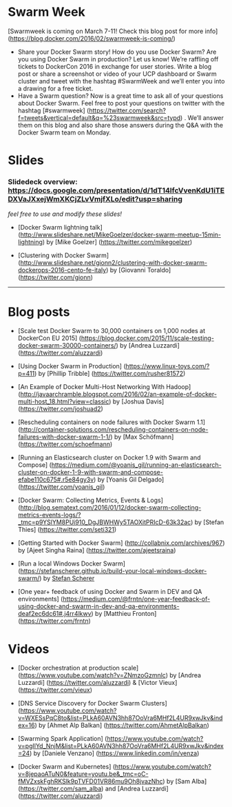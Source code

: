 # Swarm Week

[Swarmweek is coming on March 7-11! Check this blog post for more info] (https://blog.docker.com/2016/02/swarmweek-is-coming/)
- Share your Docker Swarm story! 
How do you use Docker Swarm? Are you using Docker Swarm in production? Let us know!
We’re raffling off tickets to DockerCon 2016 in exchange for user stories. Write a blog post or share a screenshot or video of your UCP dashboard or Swarm cluster and tweet with the hashtag #SwarmWeek and we’ll enter you into a drawing for a free ticket.
- Have a Swarm question?
Now is a great time to ask all of your questions about Docker Swarm. Feel free to post your questions on twitter with the hashtag [#swarmweek] (https://twitter.com/search?f=tweets&vertical=default&q=%23swarmweek&src=typd) . We’ll answer them on this blog and also share those answers during the Q&A with the Docker Swarm team on Monday.

# Slides

### Slidedeck overview: https://docs.google.com/presentation/d/1dT14lfcVvenKdU1iTEDXVaJXxejWmXKCjZLvVmjfXLo/edit?usp=sharing
*feel free to use and modify these slides!*

- [Docker Swarm lightning talk] (http://www.slideshare.net/MikeGoelzer/docker-swarm-meetup-15min-lightning) by [Mike Goelzer] (https://twitter.com/mikegoelzer)

- [Clustering with Docker Swarm] (http://www.slideshare.net/gionn2/clustering-with-docker-swarm-dockerops-2016-cento-fe-italy) by [Giovanni Toraldo] (https://twitter.com/gionn)

---
# Blog posts

- [Scale test Docker Swarm to 30,000 containers on 1,000 nodes at DockerCon EU 2015] (https://blog.docker.com/2015/11/scale-testing-docker-swarm-30000-containers/) by [Andrea Luzzardi] (https://twitter.com/aluzzardi)

- [Using Docker Swarm in Production] (https://www.linux-toys.com/?p=411) by [Phillip Tribble] (https://twitter.com/rusher81572)

- [An Example of Docker Multi-Host Networking With Hadoop] (http://javaarchramble.blogspot.com/2016/02/an-example-of-docker-multi-host_18.html?view=classic) by [Joshua Davis] (https://twitter.com/joshuad2)

- [Rescheduling containers on node failures with Docker Swarm 1.1] (http://container-solutions.com/rescheduling-containers-on-node-failures-with-docker-swarm-1-1/) by [Max Schöfmann] (https://twitter.com/schoefmann)

- [Running an Elasticsearch cluster on Docker 1.9 with Swarm and Compose] (https://medium.com/@yoanis_gil/running-an-elasticsearch-cluster-on-docker-1-9-with-swarm-and-compose-efabe110c675#.r5e84gy3v) by [Yoanis Gil Delgado] (https://twitter.com/yoanis_gil)

- [Docker Swarm: Collecting Metrics, Events & Logs] (http://blog.sematext.com/2016/01/12/docker-swarm-collecting-metrics-events-logs/?_tmc=p9YSlYM8PUi910_DgJBWHWy5TAOXitPRIcD-63k32ac) by [Stefan Thies] (https://twitter.com/seti321)

- [Getting Started with Docker Swarm] (http://collabnix.com/archives/967) by [Ajeet Singha Raina] (https://twitter.com/ajeetsraina)

- [Run a local Windows Docker Swarm] (https://stefanscherer.github.io/build-your-local-windows-docker-swarm/) by [Stefan Scherer](https://github.com/StefanScherer)

- [One year+ feedback of using Docker and Swarm in DEV and QA environments] (https://medium.com/@frntn/one-year-feedback-of-using-docker-and-swarm-in-dev-and-qa-environments-deaf2ec6dc61#.j4rr4lkwv) by [Matthieu Fronton] (https://twitter.com/frntn)
 
# Videos

- [Docker orchestration at production scale] (https://www.youtube.com/watch?v=ZNmzoGzmnlc) by [Andrea Luzzardi] (https://twitter.com/aluzzardi)
 & [Victor Vieux] (https://twitter.com/vieux)

- [DNS Service Discovery for Docker Swarm Clusters] (https://www.youtube.com/watch?v=WXESsPqC8to&list=PLkA60AVN3hh87OoVra6MHf2L4UR9xwJkv&index=16) by [Ahmet Alp Balkan] (https://twitter.com/AhmetAlpBalkan)

- [Swarming Spark Application] (https://www.youtube.com/watch?v=pgIlYd_NnjM&list=PLkA60AVN3hh87OoVra6MHf2L4UR9xwJkv&index=24) by [Daniele Venzano] (https://www.linkedin.com/in/venza)

- [Docker Swarm and Kubernetes] (https://www.youtube.com/watch?v=8jepaoATuN0&feature=youtu.be&_tmc=oC-fMVZxskFghRKSlk9pTVFD01VR86mu9Oh8jvazNhc) by [Sam Alba] (https://twitter.com/sam_alba) and [Andrea Luzzardi] (https://twitter.com/aluzzardi)

